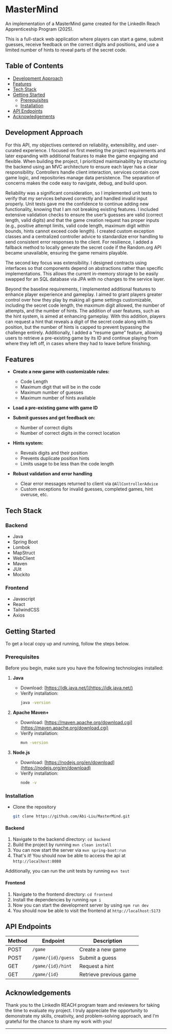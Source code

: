 # MasterMind

An implementation of a MasterMind game created for the LinkedIn Reach Apprenticeship Program (2025).

This is a full-stack web application where players can start a game, submit guesses, receive feedback on the correct digits and positions, and use a limited number of hints to reveal parts of the secret code.

## Table of Contents
- [Development Approach](#development-approach)
- [Features](#features)
- [Tech Stack](#tech-stack)
- [Getting Started](#getting-started)
  - [Prerequisites](#prerequisites)
  - [Installation](#installation)
- [API Endpoints](#api-endpoints)
- [Acknowledgements](#acknowledgements)

## Development Approach

For this API, my objectives centered on reliability, extensibility, and user-curated experience. I focused on first meeting the project requirements and later expanding with additional features to make the game engaging and flexible. When building the project, I prioritized maintainability by structuring the backend using an MVC architecture to ensure each layer has a clear responsibility. Controllers handle client interaction, services contain core game logic, and repositories manage data persistence. The separation of concerns makes the code easy to navigate, debug, and build upon. 

Reliability was a significant consideration, so I implemented unit tests to verify that my services behaved correctly and handled invalid input properly. Unit tests gave me the confidence to continue adding new functionality, knowing that I am not breaking existing features. I included extensive validation checks to ensure the user’s guesses are valid (correct length, valid digits) and that the game creation request has proper inputs (e.g., positive attempt limits, valid code length, maximum digit within bounds, hints cannot exceed code length). I created custom exception classes and a centralized controller advice to standardize error handling to send consistent error responses to the client. For resilience, I added a fallback method to locally generate the secret code if the Random.org API became unavailable, ensuring the game remains playable. 

The second key focus was extensibility. I designed contracts using interfaces so that components depend on abstractions rather than specific implementations. This allows the current in-memory storage to be easily swapped for an SQL database via JPA with no changes to the service layer. 

Beyond the baseline requirements, I implemented additional features to enhance player experience and gameplay. I aimed to grant players greater control over how they play by making all game settings customizable, including the secret code length, the maximum digit allowed, the number of attempts, and the number of hints. The addition of user features, such as the hint system, is aimed at enhancing gameplay. With this addition, players can request a hint that reveals a digit of the secret code along with its position, but the number of hints is capped to prevent bypassing the challenge entirely. Additionally, I added a “resume game” feature, allowing users to retrieve a pre-existing game by its ID and continue playing from where they left off, in cases where they had to leave before finishing.


## Features

* **Create a new game with customizable rules:**
  * Code Length
  * Maximum digit that will be in the code
  * Maximum number of guesses
  * Maximum number of hints available

* **Load a pre-existing game with game ID**
 
* **Submit guesses and get feedback on:**
  * Number of correct digits
  * Number of correct digits in the correct location

* **Hints system:**
  * Reveals digits and their position
  * Prevents duplicate position hints
  * Limits usage to be less than the code length
 
* **Robust validation and error handling**
  * Clear error messages returned to client via `@AllControllerAdvice`
  * Custom exceptions for invalid guesses, completed games, hint overuse, etc.
 
## Tech Stack
### Backend
- Java
- Spring Boot
- Lombok
- MapStruct
- WebClient
- Maven
- JUit
- Mockito

### Frontend
- Javascript
- React
- TailwindCSS
- Axios


## Getting Started
To get a local copy up and running, follow the steps below.

### Prerequisites
Before you begin, make sure you have the following technologies installed:

1. **Java**  
   - Download: [https://jdk.java.net/](https://jdk.java.net/)  
   - Verify installation:  
     ```bash
     java -version
     ```

2. **Apache Maven+**  
   - Download: [https://maven.apache.org/download.cgi](https://maven.apache.org/download.cgi)  
   - Verify installation:  
     ```bash
     mvn -version
     ```

3. **Node.js**
   - Download: [https://nodejs.org/en/download](https://nodejs.org/en/download)
   - Verify installation:
     ```bash
     node -v
     ```
     

### Installation
- Clone the repository
   ```bash
   git clone https://github.com/Abi-Liu/MasterMind.git
   ```
#### **Backend**
1. Navigate to the backend directory: `cd backend`
2. Build the project by running `mvn clean install`
3. You can now start the server via `mvn spring-boot:run`
4. That's it! You should now be able to access the api at `http://localhost:8080`

Additionally, you can run the unit tests by running `mvn test`

#### **Frontend**
1. Navigate to the frontend directory: `cd frontend`
2. Install the dependencies by running `npm i`
3. Now you can start the development server by using `npm run dev`
4. You should now be able to visit the frontend at `http://localhost:5173`


## API Endpoints

| Method | Endpoint                  | Description                       |
|--------|---------------------------|-----------------------------------|
| POST   | `/game`                   | Create a new game                 |
| POST   | `/game/{id}/guess`        | Submit a guess                    |
| GET    | `/game/{id}/hint`         | Request a hint                    |
| GET    | `/game/{id}`              | Retrieve previous game            |


## Acknowledgements

Thank you to the LinkedIn REACH program team and reviewers for taking the time to evaluate my project. I truly appreciate the opportunity to demonstrate my skills, creativity, and problem-solving approach, and I’m grateful for the chance to share my work with you!

  
---

